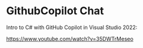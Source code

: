 # GithubCopilot Chat

Intro to C# with GitHub Copilot in Visual Studio 2022: 

https://www.youtube.com/watch?v=35DWTrMeseo


